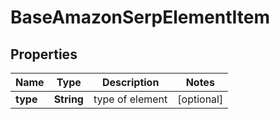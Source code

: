 

# BaseAmazonSerpElementItem


## Properties

| Name | Type | Description | Notes |
|------------ | ------------- | ------------- | -------------|
|**type** | **String** | type of element |  [optional] |



